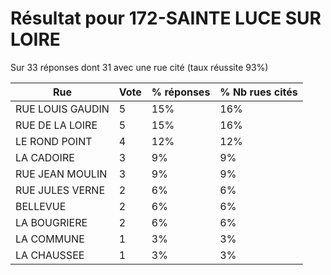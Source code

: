 # Résultat pour 172-SAINTE LUCE SUR LOIRE

Sur 33 réponses dont 31 avec une rue cité (taux réussite 93%)

| Rue | Vote | % réponses | % Nb rues cités|
|-----|------|------------|----------------|
| RUE LOUIS GAUDIN | 5 | 15% | 16%|
| RUE DE LA LOIRE | 5 | 15% | 16%|
| LE ROND POINT | 4 | 12% | 12%|
| LA CADOIRE | 3 | 9% | 9%|
| RUE JEAN MOULIN | 3 | 9% | 9%|
| RUE JULES VERNE | 2 | 6% | 6%|
| BELLEVUE | 2 | 6% | 6%|
| LA BOUGRIERE | 2 | 6% | 6%|
| LA COMMUNE | 1 | 3% | 3%|
| LA CHAUSSEE | 1 | 3% | 3%|
